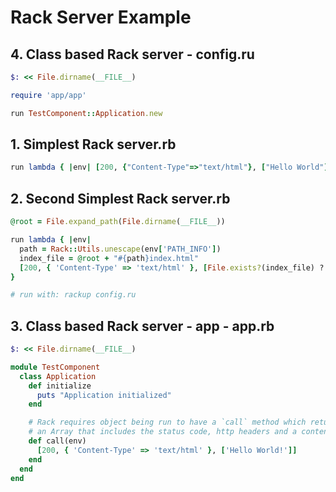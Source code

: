 # Rack Server Example

## 4. Class based Rack server - config.ru

```ruby
$: << File.dirname(__FILE__)

require 'app/app'

run TestComponent::Application.new

```

## 1. Simplest Rack server.rb

```ruby
run lambda { |env| [200, {"Content-Type"=>"text/html"}, ["Hello World"]] }
```

## 2. Second Simplest Rack server.rb

```ruby
@root = File.expand_path(File.dirname(__FILE__))

run lambda { |env|
  path = Rack::Utils.unescape(env['PATH_INFO'])
  index_file = @root + "#{path}index.html"
  [200, { 'Content-Type' => 'text/html' }, [File.exists?(index_file) ? File.read(index_file) : 'Hello World']]
}

# run with: rackup config.ru

```

## 3. Class based Rack server - app - app.rb

```ruby
$: << File.dirname(__FILE__)

module TestComponent
  class Application
    def initialize
      puts "Application initialized"
    end

    # Rack requires object being run to have a `call` method which returns
    # an Array that includes the status code, http headers and a content response
    def call(env)
      [200, { 'Content-Type' => 'text/html' }, ['Hello World!']]
    end
  end
end

```

